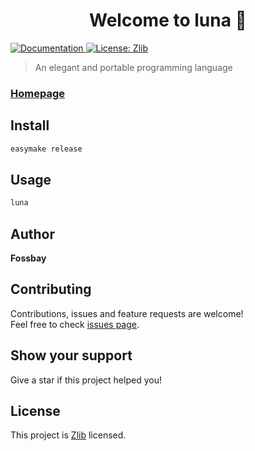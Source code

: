 <h1 align="center">Welcome to luna 👋</h1>
<p>
  <a href="https://github.com/Fossbay/luna/wiki" target="_blank">
    <img alt="Documentation" src="https://img.shields.io/badge/documentation-yes-brightgreen.svg" />
  </a>
  <a href="https://github.com/Fossbay/luna/blob/main/LICENSE" target="_blank">
    <img alt="License: Zlib" src="https://img.shields.io/badge/License-Zlib-yellow.svg" />
  </a>
</p>

> An elegant and portable programming language

### [Homepage](https://github.com/Fossbay/luna)

## Install

```sh
easymake release
```

## Usage

```sh
luna
```

## Author

**Fossbay**


## Contributing

Contributions, issues and feature requests are welcome!<br />Feel free to check [issues page](https://github.com/Fossbay/luna/issues). 

## Show your support

Give a star if this project helped you!

## License

This project is [Zlib](https://github.com/Fossbay/luna/blob/main/LICENSE) licensed.
